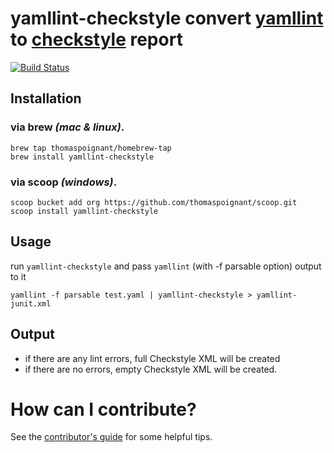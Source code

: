 # yamllint-checkstyle convert [yamllint](https://github.com/adrienverge/yamllint) to [checkstyle](https://checkstyle.sourceforge.io/releasenotes.html) report
[![Build Status](https://travis-ci.com/thomaspoignant/yamllint-checkstyle.svg?branch=master)](https://travis-ci.com/thomaspoignant/yamllint-checkstyle)

## Installation

### via brew  _(mac & linux)_.
```shell script
brew tap thomaspoignant/homebrew-tap
brew install yamllint-checkstyle
```

### via scoop _(windows)_.
```shell script
scoop bucket add org https://github.com/thomaspoignant/scoop.git
scoop install yamllint-checkstyle
```


## Usage
run `yamllint-checkstyle` and pass `yamllint` (with -f parsable option) output to it
```shell script
yamllint -f parsable test.yaml | yamllint-checkstyle > yamllint-junit.xml
```

## Output
- if there are any lint errors, full Checkstyle XML will be created
- if there are no errors, empty Checkstyle XML will be created.

# How can I contribute?
See the [contributor's guide](CONTRIBUTING.md) for some helpful tips.